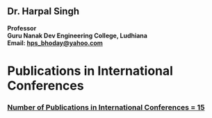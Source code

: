 ## Dr. Harpal Singh
**Professor**  
**Guru Nanak Dev Engineering College, Ludhiana**  
**Email: hps_bhoday@yahoo.com**

# Publications in International Conferences

### [Number of Publications in International Conferences = 15](../../Documents/Pubintc.pdf)
